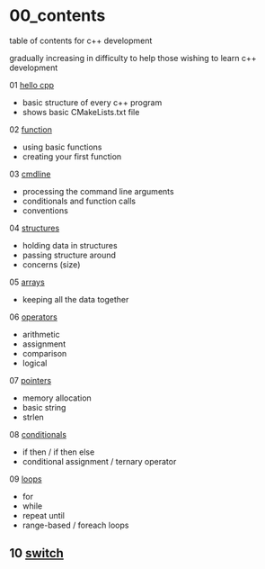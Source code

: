 # 00_contents
table of contents for c++ development 

gradually increasing in difficulty to help those wishing to learn c++ development 

01 [hello cpp](https://githhub.com/tiny/01_hello_cpp/README.md)  
-  basic structure of every c++ program
-  shows basic CMakeLists.txt file

02 [function]() 
-  using basic functions
-  creating your first function

03 [cmdline]()
-  processing the command line arguments
-  conditionals and function calls
-  conventions

04 [structures]() 
-  holding data in structures
-  passing structure around
-  concerns (size)

05 [arrays]()
-  keeping all the data together

06 [operators]()
-  arithmetic
-  assignment 
-  comparison
-  logical

07 [pointers]()
-  memory allocation
-  basic string
-  strlen

08 [conditionals]()
-  if then / if then else
-  conditional assignment / ternary operator

09 [loops]()
-  for
-  while
-  repeat until
-  range-based / foreach loops

10 [switch]()
-  
